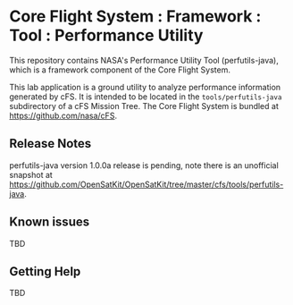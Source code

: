 # Core Flight System : Framework : Tool : Performance Utility

This repository contains NASA's Performance Utility Tool (perfutils-java), which is a framework component of the Core Flight System.

This lab application is a ground utility to analyze performance information generated by cFS. It is intended to be located in the `tools/perfutils-java` subdirectory of a cFS Mission Tree.  The Core Flight System is bundled at https://github.com/nasa/cFS.

## Release Notes

perfutils-java version 1.0.0a release is pending, note there is an unofficial snapshot at https://github.com/OpenSatKit/OpenSatKit/tree/master/cfs/tools/perfutils-java.

## Known issues

TBD

## Getting Help

TBD
